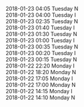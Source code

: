 2018-01-23 04:05 Tuesday  N  
2018-01-23 04:00 Tuesday  I  
2018-01-23 02:35 Tuesday  N  
2018-01-23 01:40 Tuesday  I  
2018-01-23 01:30 Tuesday  N  
2018-01-23 01:00 Tuesday  I  
2018-01-23 00:35 Tuesday  N  
2018-01-23 00:20 Tuesday  I  
2018-01-23 00:15 Tuesday  N  
2018-01-22 22:20 Monday  I  
2018-01-22 18:20 Monday  N  
2018-01-22 17:05 Monday  I  
2018-01-22 17:00 Monday  N  
2018-01-22 14:15 Monday  I  
2018-01-22 14:10 Monday  N  
